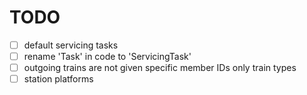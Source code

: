 # TODO
- [ ] default servicing tasks
- [ ] rename 'Task' in code to 'ServicingTask'
- [ ] outgoing trains are not given specific member IDs only train types
- [ ] station platforms
